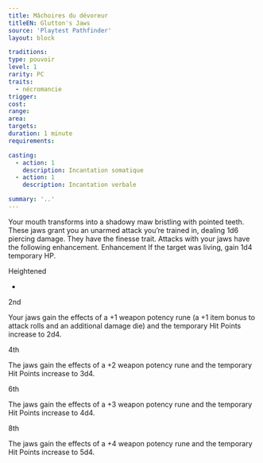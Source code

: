 ```yaml
---
title: Mâchoires du dévoreur
titleEN: Glutton's Jaws
source: 'Playtest Pathfinder'
layout: block

traditions:
type: pouvoir
level: 1
rarity: PC
traits:
  - nécromancie
trigger: 
cost: 
range: 
area: 
targets: 
duration: 1 minute
requirements: 

casting:
  - action: 1
    description: Incantation somatique
  - action: 1
    description: Incantation verbale

summary: '..'
---
```

Your mouth transforms into a shadowy maw bristling with pointed teeth. These jaws grant you an unarmed attack you’re trained in, dealing 1d6 piercing damage. They have the finesse trait. Attacks with your jaws have the following enhancement. Enhancement If the target was living, gain 1d4 temporary HP.

Heightened

-

2nd

Your jaws gain the effects of a +1 weapon potency rune (a +1 item bonus to attack rolls and an additional damage die) and the temporary Hit Points increase to 2d4.

4th

The jaws gain the effects of a +2 weapon potency rune and the temporary Hit Points increase to 3d4.

6th

The jaws gain the effects of a +3 weapon potency rune and the temporary Hit Points increase to 4d4.

8th

The jaws gain the effects of a +4 weapon potency rune and the temporary Hit Points increase to 5d4.